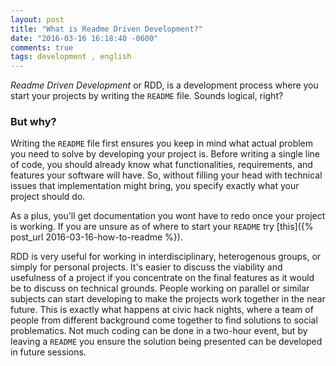 ```yaml
---
layout: post
title: "What is Readme Driven Development?"
date: "2016-03-16 16:18:40 -0600"
comments: true
tags: development , english
---
```

*Readme Driven Development* or RDD, is a development process where you start your projects by writing the `README` file. Sounds logical, right?

### **But why?**
Writing the `README` file first ensures you keep in mind what actual problem you need to solve by developing your project is. Before writing a single line of code, you should already know what functionalities, requirements, and features your software will have. So, without filling your head with technical issues that implementation might bring, you specify exactly what your project should do.

As a plus, you'll get documentation you wont have to redo once your project is working. If you are unsure as of where to start your `README` try [this]({% post_url 2016-03-16-how-to-readme %}).

RDD is very useful for working in interdisciplinary, heterogenous groups, or simply for personal projects. It's easier to discuss the viability and usefulness of a project if you concentrate on the final features as it would be to discuss on technical grounds. People working on parallel or similar subjects can start developing to make the projects work together in the near future. This is exactly what happens at civic hack nights, where a team of people from different background come together to find solutions to social problematics. Not much coding can be done in a two-hour event, but by leaving a `README` you ensure the solution being presented can be developed in future sessions.
